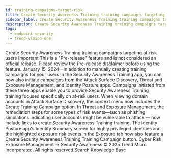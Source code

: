 ```yaml
---
id: training-campaigns-target-risk
title: Create Security Awareness Training training campaigns targeting at-risk users
sidebar_label: Create Security Awareness Training training campaigns targeting at-risk users
description: Create Security Awareness Training training campaigns targeting at-risk users
tags:
  - endpoint-security
  - trend-vision-one
---
```


 Create Security Awareness Training training campaigns targeting at-risk users Important This is a "Pre-release" feature and is not considered an official release. Please review the Pre-release disclaimer before using the feature. January 15, 2024—In addition to manually creating training campaigns for your users in the Security Awareness Training app, you can now also initiate campaigns from the Attack Surface Discovery, Threat and Exposure Management, and Identity Posture apps. Campaigns initiated from these three apps enable you to provide Security Awareness Training training focused specifically on at-risk users. When viewing domain accounts in Attack Surface Discovery, the context menu now includes the Create Training Campaign option. In Threat and Exposure Management, the remediation steps for some types of risk events—such as phishing simulations indicating user accounts might be vulnerable to attack — now include links to create Security Awareness Training training. The Identity Posture app's Identity Summary screen for highly privileged identities and the highlighted exposure risk events in the Exposure tab now also feature a Create Security Awareness Training Training Campaign button. Cyber Risk Exposure Management → Security Awareness © 2025 Trend Micro Incorporated. All rights reserved.Search Knowledge Base